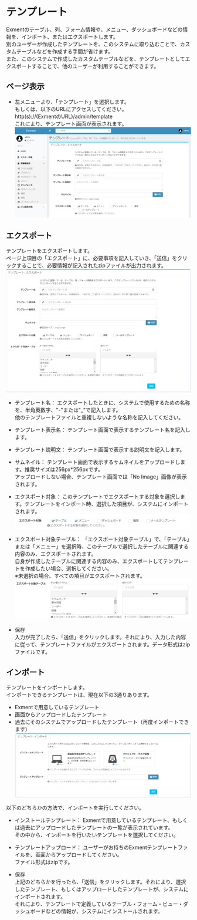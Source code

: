 # テンプレート
Exmentのテーブル、列、フォーム情報や、メニュー、ダッシュボードなどの情報を、インポート、またはエクスポートします。  
別のユーザーが作成したテンプレートを、このシステムに取り込むことで、カスタムテーブルなどを作成する手間が省けます。  
また、このシステムで作成したカスタムテーブルなどを、テンプレートとしてエクスポートすることで、他のユーザーが利用することができます。

## ページ表示
- 左メニューより、「テンプレート」を選択します。  
もしくは、以下のURLにアクセスしてください。  
http(s)://(ExmentのURL)/admin/template  
これにより、テンプレート画面が表示されます。  
![テンプレート画面](img/template/template1.png)  


## エクスポート
テンプレートをエクスポートします。  
ページ上項目の「エクスポート」に、必要事項を記入していき、「送信」をクリックすることで、必要情報が記入されたzipファイルが出力されます。  
![テンプレート画面](img/template/template_export0.png)  

- テンプレート名：
エクスポートしたときに、システムで使用するための名称を、半角英数字、"-"または"_"で記入します。  
他のテンプレートファイルと重複しないような名称を記入してください。  

- テンプレート表示名：
テンプレート画面で表示するテンプレート名を記入します。

- テンプレート説明文：
テンプレート画面で表示する説明文を記入します。

- サムネイル：
テンプレート画面で表示するサムネイルをアップロードします。推奨サイズは256px*256pxです。  
アップロードしない場合、テンプレート画面では「No Image」画像が表示されます。

- エクスポート対象：
このテンプレートでエクスポートする対象を選択します。テンプレートをインポート時、選択した項目が、システムにインポートされます。
![テンプレート画面](img/template/template_export1.png)  

- エクスポート対象テーブル：
「エクスポート対象テーブル」で、「テーブル」または「メニュー」を選択時、このテーブルで選択したテーブルに関連する内容のみ、エクスポートされます。  
自身が作成したテーブルに関連する内容のみ、エクスポートしてテンプレートを作成したい場合、選択してください。  
※未選択の場合、すべての項目がエクスポートされます。
![テンプレート画面](img/template/template_export2.png)  

- 保存  
入力が完了したら、「送信」をクリックします。それにより、入力した内容に従って、テンプレートファイルがエクスポートされます。データ形式はzipファイルです。


## インポート
テンプレートをインポートします。  
インポートできるテンプレートは、現在以下の3通りあります。  
- Exmentで用意しているテンプレート
- 画面からアップロードしたテンプレート
- 過去にそのシステムでアップロードしたテンプレート（再度インポートできます）
![テンプレート画面](img/template/template_import0.png)  

以下のどちらかの方法で、インポートを実行してください。

- インストールテンプレート：
Exmentで用意しているテンプレート、もしくは過去にアップロードしたテンプレートの一覧が表示されています。  
その中から、インポートを行いたいテンプレートを選択してください。

- テンプレートアップロード：
ユーザーがお持ちのExmentテンプレートファイルを、画面からアップロードしてください。  
ファイル形式はzipです。

- 保存  
上記のどちらかを行ったら、「送信」をクリックします。それにより、選択したテンプレート、もしくはアップロードしたテンプレートが、システムにインポートされます。  
それにより、テンプレートで定義しているテーブル・フォーム・ビュー・ダッシュボードなどの情報が、システムにインストールされます。
